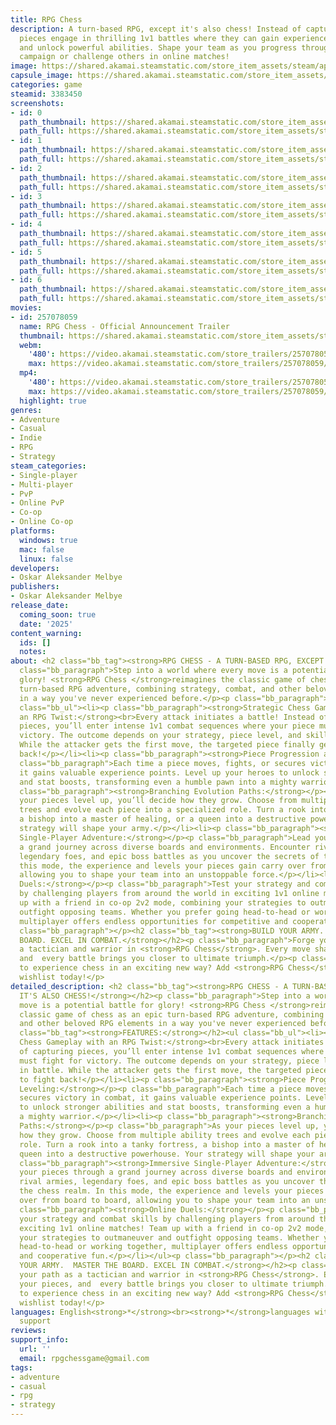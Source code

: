 ```yaml
---
title: RPG Chess
description: A turn-based RPG, except it's also chess! Instead of capturing, your
  pieces engage in thrilling 1v1 battles where they can gain experience, level up,
  and unlock powerful abilities. Shape your team as you progress through the single-player
  campaign or challenge others in online matches!
image: https://shared.akamai.steamstatic.com/store_item_assets/steam/apps/3383450/header.jpg?t=1733393949
capsule_image: https://shared.akamai.steamstatic.com/store_item_assets/steam/apps/3383450/0e6e2c290f8eb247fcda16030cb891f3db10f768/capsule_231x87.jpg?t=1733393949
categories: game
steamid: 3383450
screenshots:
- id: 0
  path_thumbnail: https://shared.akamai.steamstatic.com/store_item_assets/steam/apps/3383450/ss_3596a0109734ae3125299d345af29179491c48ff.600x338.jpg?t=1733393949
  path_full: https://shared.akamai.steamstatic.com/store_item_assets/steam/apps/3383450/ss_3596a0109734ae3125299d345af29179491c48ff.1920x1080.jpg?t=1733393949
- id: 1
  path_thumbnail: https://shared.akamai.steamstatic.com/store_item_assets/steam/apps/3383450/ss_9a997c847605c9e531aea77c0e5e38f9eb8aeb1b.600x338.jpg?t=1733393949
  path_full: https://shared.akamai.steamstatic.com/store_item_assets/steam/apps/3383450/ss_9a997c847605c9e531aea77c0e5e38f9eb8aeb1b.1920x1080.jpg?t=1733393949
- id: 2
  path_thumbnail: https://shared.akamai.steamstatic.com/store_item_assets/steam/apps/3383450/ss_9bf9d62d85eb75f2ac694cc325e50215f4b9efcd.600x338.jpg?t=1733393949
  path_full: https://shared.akamai.steamstatic.com/store_item_assets/steam/apps/3383450/ss_9bf9d62d85eb75f2ac694cc325e50215f4b9efcd.1920x1080.jpg?t=1733393949
- id: 3
  path_thumbnail: https://shared.akamai.steamstatic.com/store_item_assets/steam/apps/3383450/ss_03c62aa0e54b937d799158ed93fdb3b5c07128f8.600x338.jpg?t=1733393949
  path_full: https://shared.akamai.steamstatic.com/store_item_assets/steam/apps/3383450/ss_03c62aa0e54b937d799158ed93fdb3b5c07128f8.1920x1080.jpg?t=1733393949
- id: 4
  path_thumbnail: https://shared.akamai.steamstatic.com/store_item_assets/steam/apps/3383450/ss_0d55c4fb71080f69ccf8d232708b6735a4a743ca.600x338.jpg?t=1733393949
  path_full: https://shared.akamai.steamstatic.com/store_item_assets/steam/apps/3383450/ss_0d55c4fb71080f69ccf8d232708b6735a4a743ca.1920x1080.jpg?t=1733393949
- id: 5
  path_thumbnail: https://shared.akamai.steamstatic.com/store_item_assets/steam/apps/3383450/ss_fa5e7aa434a97268f9c414f5c6c029ec023a48b6.600x338.jpg?t=1733393949
  path_full: https://shared.akamai.steamstatic.com/store_item_assets/steam/apps/3383450/ss_fa5e7aa434a97268f9c414f5c6c029ec023a48b6.1920x1080.jpg?t=1733393949
- id: 6
  path_thumbnail: https://shared.akamai.steamstatic.com/store_item_assets/steam/apps/3383450/ss_e46765ebc82c273d7f0ef99c2d6d3632b1081063.600x338.jpg?t=1733393949
  path_full: https://shared.akamai.steamstatic.com/store_item_assets/steam/apps/3383450/ss_e46765ebc82c273d7f0ef99c2d6d3632b1081063.1920x1080.jpg?t=1733393949
movies:
- id: 257078059
  name: RPG Chess - Official Announcement Trailer
  thumbnail: https://shared.akamai.steamstatic.com/store_item_assets/steam/apps/257078059/4d4d1a92b91b39aedf73bc2c0ce7bf313447d72b/movie_600x337.jpg?t=1733309256
  webm:
    '480': https://video.akamai.steamstatic.com/store_trailers/257078059/movie480_vp9.webm?t=1733309256
    max: https://video.akamai.steamstatic.com/store_trailers/257078059/movie_max_vp9.webm?t=1733309256
  mp4:
    '480': https://video.akamai.steamstatic.com/store_trailers/257078059/movie480.mp4?t=1733309256
    max: https://video.akamai.steamstatic.com/store_trailers/257078059/movie_max.mp4?t=1733309256
  highlight: true
genres:
- Adventure
- Casual
- Indie
- RPG
- Strategy
steam_categories:
- Single-player
- Multi-player
- PvP
- Online PvP
- Co-op
- Online Co-op
platforms:
  windows: true
  mac: false
  linux: false
developers:
- Oskar Aleksander Melbye
publishers:
- Oskar Aleksander Melbye
release_date:
  coming_soon: true
  date: '2025'
content_warning:
  ids: []
  notes:
about: <h2 class="bb_tag"><strong>RPG CHESS - A TURN-BASED RPG, EXCEPT IT'S ALSO CHESS!</strong></h2><p
  class="bb_paragraph">Step into a world where every move is a potential battle for
  glory! <strong>RPG Chess </strong>reimagines the classic game of chess as an epic
  turn-based RPG adventure, combining strategy, combat, and other beloved RPG elements
  in a way you've never experienced before.</p><p class="bb_paragraph"></p><h2 class="bb_tag"><strong>FEATURES:</strong></h2><ul
  class="bb_ul"><li><p class="bb_paragraph"><strong>Strategic Chess Gameplay with
  an RPG Twist:</strong><br>Every attack initiates a battle! Instead of capturing
  pieces, you’ll enter intense 1v1 combat sequences where your piece must fight for
  victory. The outcome depends on your strategy, piece level, and skill in battle.
  While the attacker gets the first move, the targeted piece finally gets to fight
  back!</p></li><li><p class="bb_paragraph"><strong>Piece Progression and Leveling:</strong></p><p
  class="bb_paragraph">Each time a piece moves, fights, or secures victory in combat,
  it gains valuable experience points. Level up your heroes to unlock stronger abilities
  and stat boosts, transforming even a humble pawn into a mighty warrior.</p></li><li><p
  class="bb_paragraph"><strong>Branching Evolution Paths:</strong></p><p class="bb_paragraph">As
  your pieces level up, you’ll decide how they grow. Choose from multiple ability
  trees and evolve each piece into a specialized role. Turn a rook into a tanky fortress,
  a bishop into a master of healing, or a queen into a destructive powerhouse. Your
  strategy will shape your army.</p></li><li><p class="bb_paragraph"><strong>Immersive
  Single-Player Adventure:</strong></p><p class="bb_paragraph">Lead your pieces through
  a grand journey across diverse boards and environments. Encounter rival armies,
  legendary foes, and epic boss battles as you uncover the secrets of the chess realm. In
  this mode, the experience and levels your pieces gain carry over from board to board,
  allowing you to shape your team into an unstoppable force.</p></li><li><p class="bb_paragraph"><strong>Online
  Duels:</strong></p><p class="bb_paragraph">Test your strategy and combat skills
  by challenging players from around the world in exciting 1v1 online matches! Team
  up with a friend in co-op 2v2 mode, combining your strategies to outmaneuver and
  outfight opposing teams. Whether you prefer going head-to-head or working together,
  multiplayer offers endless opportunities for competitive and cooperative fun.</p></li></ul><p
  class="bb_paragraph"></p><h2 class="bb_tag"><strong>BUILD YOUR ARMY.  MASTER THE
  BOARD. EXCEL IN COMBAT.</strong></h2><p class="bb_paragraph">Forge your path as
  a tactician and warrior in <strong>RPG Chess</strong>. Every move shapes your pieces,
  and  every battle brings you closer to ultimate triumph.</p><p class="bb_paragraph">Ready
  to experience chess in an exciting new way? Add <strong>RPG Chess</strong> to your
  wishlist today!</p>
detailed_description: <h2 class="bb_tag"><strong>RPG CHESS - A TURN-BASED RPG, EXCEPT
  IT'S ALSO CHESS!</strong></h2><p class="bb_paragraph">Step into a world where every
  move is a potential battle for glory! <strong>RPG Chess </strong>reimagines the
  classic game of chess as an epic turn-based RPG adventure, combining strategy, combat,
  and other beloved RPG elements in a way you've never experienced before.</p><p class="bb_paragraph"></p><h2
  class="bb_tag"><strong>FEATURES:</strong></h2><ul class="bb_ul"><li><p class="bb_paragraph"><strong>Strategic
  Chess Gameplay with an RPG Twist:</strong><br>Every attack initiates a battle! Instead
  of capturing pieces, you’ll enter intense 1v1 combat sequences where your piece
  must fight for victory. The outcome depends on your strategy, piece level, and skill
  in battle. While the attacker gets the first move, the targeted piece finally gets
  to fight back!</p></li><li><p class="bb_paragraph"><strong>Piece Progression and
  Leveling:</strong></p><p class="bb_paragraph">Each time a piece moves, fights, or
  secures victory in combat, it gains valuable experience points. Level up your heroes
  to unlock stronger abilities and stat boosts, transforming even a humble pawn into
  a mighty warrior.</p></li><li><p class="bb_paragraph"><strong>Branching Evolution
  Paths:</strong></p><p class="bb_paragraph">As your pieces level up, you’ll decide
  how they grow. Choose from multiple ability trees and evolve each piece into a specialized
  role. Turn a rook into a tanky fortress, a bishop into a master of healing, or a
  queen into a destructive powerhouse. Your strategy will shape your army.</p></li><li><p
  class="bb_paragraph"><strong>Immersive Single-Player Adventure:</strong></p><p class="bb_paragraph">Lead
  your pieces through a grand journey across diverse boards and environments. Encounter
  rival armies, legendary foes, and epic boss battles as you uncover the secrets of
  the chess realm. In this mode, the experience and levels your pieces gain carry
  over from board to board, allowing you to shape your team into an unstoppable force.</p></li><li><p
  class="bb_paragraph"><strong>Online Duels:</strong></p><p class="bb_paragraph">Test
  your strategy and combat skills by challenging players from around the world in
  exciting 1v1 online matches! Team up with a friend in co-op 2v2 mode, combining
  your strategies to outmaneuver and outfight opposing teams. Whether you prefer going
  head-to-head or working together, multiplayer offers endless opportunities for competitive
  and cooperative fun.</p></li></ul><p class="bb_paragraph"></p><h2 class="bb_tag"><strong>BUILD
  YOUR ARMY.  MASTER THE BOARD. EXCEL IN COMBAT.</strong></h2><p class="bb_paragraph">Forge
  your path as a tactician and warrior in <strong>RPG Chess</strong>. Every move shapes
  your pieces, and  every battle brings you closer to ultimate triumph.</p><p class="bb_paragraph">Ready
  to experience chess in an exciting new way? Add <strong>RPG Chess</strong> to your
  wishlist today!</p>
languages: English<strong>*</strong><br><strong>*</strong>languages with full audio
  support
reviews:
support_info:
  url: ''
  email: rpgchessgame@gmail.com
tags:
- adventure
- casual
- rpg
- strategy
---
```


